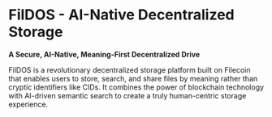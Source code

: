 # FilDOS - AI-Native Decentralized Storage

**A Secure, AI-Native, Meaning-First Decentralized Drive**

FilDOS is a revolutionary decentralized storage platform built on Filecoin that enables users to store, search, and share files by meaning rather than cryptic identifiers like CIDs. It combines the power of blockchain technology with AI-driven semantic search to create a truly human-centric storage experience.
